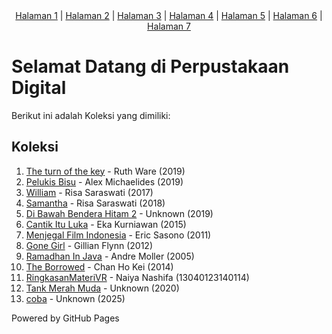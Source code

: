 <nav style="text-align:center; margin-bottom:20px;">
  <a href="webti/halaman1.html">Halaman 1</a> |
  <a href="webti/halaman2.html">Halaman 2</a> |
  <a href="webti/halaman3.html">Halaman 3</a> |
  <a href="webti/halaman4.html">Halaman 4</a> |
  <a href="webti/halaman5.html">Halaman 5</a> |
  <a href="webti/halaman6.html">Halaman 6</a> |
  <a href="webti/halaman7.html">Halaman 7</a>
</nav>


# Selamat Datang di Perpustakaan Digital


Berikut ini adalah Koleksi yang dimiliki:

## Koleksi
1. [The turn of the key](ebook/Ruth%20Ware%20-%20The%20Turn%20of%20the%20Key%20(BM)_2.pdf) - Ruth Ware (2019)
2. [Pelukis Bisu](ebook/Alex%20Michaelides%20-%20Pelukis%20Bisu.pdf) - Alex Michaelides (2019)
3. [William](ebook/William_Risa%20Saraswati.pdf) - Risa Saraswati (2017)
4. [Samantha](ebook/Samantha%20by%20Risa%20Saraswati.pdf) - Risa Saraswati (2018)
5. [Di Bawah Bendera Hitam 2](ebook/Di%20Bawah%20Bendera%20Hitam%202.pdf) - Unknown (2019)
6. [Cantik Itu Luka](ebook/Cantik%20Itu%20Luka.pdf) - Eka Kurniawan (2015)
7. [Menjegal Film Indonesia](ebook/Menjegal%20Film%20Indonesia.pdf) - Eric Sasono (2011)
8. [Gone Girl](ebook/Gillian%20Flynn%20-%20Gone%20Girl.pdf) - Gillian Flynn (2012)
9. [Ramadhan In Java](ebook/Ramadhan%20In%20Java.pdf) - Andre Moller (2005) 
10. [The Borrowed](ebook/Chan%20Ho-Kei%20-%20The%20Borrowed.pdf) - Chan Ho Kei (2014)
11. [RingkasanMateriVR](ebook/RingkasanMateriVR.pdf) - Naiya Nashifa (13040123140114)
12. [Tank Merah Muda](ebook/Tank%20Merah%20Muda.pdf) - Unknown (2020)
13. [coba](ebook/coba.pdf) - Unknown (2025)











Powered by GitHub Pages
